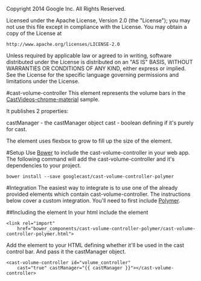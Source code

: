 Copyright 2014 Google Inc. All Rights Reserved.

Licensed under the Apache License, Version 2.0 (the "License");
you may not use this file except in compliance with the License.
You may obtain a copy of the License at

    http://www.apache.org/licenses/LICENSE-2.0

Unless required by applicable law or agreed to in writing, software
distributed under the License is distributed on an "AS IS" BASIS,
WITHOUT WARRANTIES OR CONDITIONS OF ANY KIND, either express or implied.
See the License for the specific language governing permissions and
limitations under the License.

#cast-volume-controller
This element represents the volume bars in the [CastVideos-chrome-material](https://github.com/googlecast/CastVideos-chrome-material) sample.  

It publishes 2 properties:

castManager - the castManager object
cast - boolean defining if it's purely for cast.

The element uses flexbox to grow to fill up the size of the element.

#Setup
Use [Bower](http://bower.io/) to include the cast-volume-controller in your web app.  The following 
command will add the cast-volume-controller and it's dependencies to your project.

    bower install --save googlecast/cast-volume-controller-polymer
    
#Integration
The easiest way to integrate is to use one of the already provided elements which contain 
cast-volume-controller.  The instructions below cover a custom integration.  You'll need to first 
include 
[Polymer](https://www.polymer-project.org/0.5/docs/start/getting-the-code.html).

##Including the element
In your html include the element

    <link rel="import"
        href="bower_components/cast-volume-controller-polymer/cast-volume-controller-polymer.html">
        
Add the element to your HTML defining whether it'll be used in the cast control bar.  And pass it
 the castManager object.
 
    <cast-volume-controller id="volume_controller"
        cast="true" castManager="{{ castManager }}"></cast-volume-controller>
